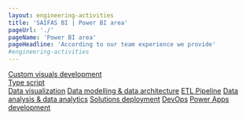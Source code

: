 ```yaml
---
layout: engineering-activities
title: 'SAIFAS BI | Power BI area'
pageUrl: './'
pageName: 'Power BI area'
pageHeadline: 'According to our team experience we provide'
#engineering-activities
---
```

<div class="power-bi__buttons-container">
  <a href='/powerbi/custom-visuals' class="power-bi__buttons-container--btn">
    Custom visuals development
    <i class="fas fa-file-alt fa-3x"></i>
    <div class="power-bi__buttons-container--tag">Type script</div>
  </a>
  <a href='' class="power-bi__buttons-container--btn">Data visualization</a>
  <a href='' class="power-bi__buttons-container--btn">Data modelling & data architecture</a>
  <a href='' class="power-bi__buttons-container--btn">ETL Pipeline</a>
  <a href='' class="power-bi__buttons-container--btn">Data analysis & data analytics</a>
  <a href='' class="power-bi__buttons-container--btn">Solutions deployment</a>
  <a href='' class="power-bi__buttons-container--btn">DevOps</a>
  <a href='' class="power-bi__buttons-container--btn">Power Apps development</a>
</div>
